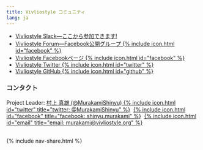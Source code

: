 ```yaml
---
title: Vivliostyle コミュニティ
lang: ja
---
```


- [Vivliostyle Slack&mdash;ここから参加できます!](https://join.slack.com/t/vivliostyle/shared_invite/enQtNzc1NjE4ODk1ODI5LWQxZjM4YTZjMmQ0ZTUyNmUyOGZlMzIwZjQ5OWYwYjkyZDZmOTIwNGMwOWU5NDc0NjE5OTAyMmVhZTRhYTAyNWQ)
- [Vivliostyle Forum&mdash;Facebook公開グループ {% include icon.html id="facebook" %}](https://www.facebook.com/groups/vivliostyle/)
- [Vivliostyle Facebookページ {% include icon.html id="facebook" %}](https://www.facebook.com/vivliostyle/)
- [Vivliostyle Twitter {% include icon.html id="twitter" %}](https://twitter.com/Vivliostyle)
- [Vivliostyle GitHub {% include icon.html id="github" %}](https://github.com/vivliostyle)

### コンタクト

Project Leader: [村上 真雄 (@MurakamiShinyu) {% include icon.html id="twitter" title="twitter: @MurakamiShinyu" %}](https://twitter.com/MurakamiShinyu)&nbsp; [{% include icon.html id="facebook" title="facebook: shinyu.murakami" %}](https://www.facebook.com/shinyu.murakami)&nbsp; [{% include icon.html id="email" title="email: murakami@vivliostyle.org" %}](mailto:murakami@vivliostyle.org)

<br>
{% include nav-share.html %}
